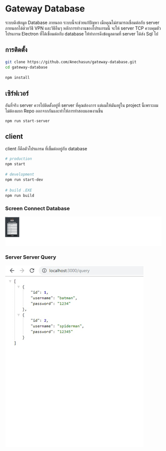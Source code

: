 # Gateway Database

ระบบดึงข้อมูล Database ภายนอก ระบบนี้จะช่วยแก้ปัญหา เมือคุณไม่สามารถเชื่อมต่อกับ server ภายนอกได้ด้วยวิธี VPN และวิธีอืนๆ หลักการทำงานของโปรแกรมนี้ จะให้ server TCP ควบคุมตัวโปรแกรม Electron ที่ได้เชื่อมต่อกับ database ให้ทำการดึงข้อมูลตามที่ server ได้ส่ง Sql ไป

## การติดตั้ง

```bash
git clone https://github.com/Anechasun/gateway-database.git
cd gateway-database

npm install
```
## เซิร์ฟเวอร์

อันที่จริง server ควรไปติดตั้งอยู่ที่ server ที่คุณต้องการ แต่ผมให้มันอยู่ใน project นี้เพราะผมไม่ต้องแยก Repo ออกจากกันและทำให้การทำสอบแอพงานขึ้น

```bash
npm run start-server
```

## client

client ก็คือตัวโปรแกรม ที่เชื่มต่ออยู่กับ database

```bash
# production
npm start

# development
npm run start-dev

# build .EXE
npm run build
```

### Screen Connect Database
![Screen Connect Database](resources/screen-connect.jpg)

### Server Server Query
![Server Query](resources/screen-data.jpg)
